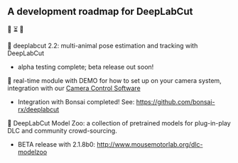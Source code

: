 ## A development roadmap for DeepLabCut 


:loudspeaker: :hourglass_flowing_sand: :construction:

:black_square_button: deeplabcut 2.2: multi-animal pose estimation and tracking with DeepLabCut 
- alpha testing complete; beta release out soon!

:black_square_button: real-time module with DEMO for how to set up on your camera system, integration with our [Camera Control Software](https://github.com/AdaptiveMotorControlLab/Camera_Control)
- Integration with Bonsai completed! See: https://github.com/bonsai-rx/deeplabcut

:black_square_button: DeepLabCut Model Zoo: a collection of pretrained models for plug-in-play DLC and community crowd-sourcing.
 - BETA release with 2.1.8b0: http://www.mousemotorlab.org/dlc-modelzoo
